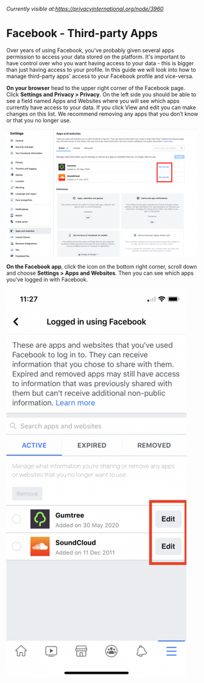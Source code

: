 *Currently visible at:https://privacyinternational.org/node/3960*

# Facebook - Third-party Apps

Over years of using Facebook, you've probably given several apps permission to access your data stored on the platform. It's important to have control over who you want having access to your data - this is bigger than just having access to your profile. In this guide we will look into how to manage third-party apps' access to your Facebook profile and vice-versa.

**On your browser** head to the upper right corner of the Facebook page. Click **Settings and Privacy > Privacy**. On the left side you should be able to see a field named Apps and Websites where you will see which apps currently have access to your data. If you click View and edit you can make changes on this list. We recommend removing any apps that you don’t know or that you no longer use. 

![Third Parties Web](../../images/Facebook/fb-party-1.png?raw=true)

**On the Facebook app**, click the icon on the bottom right corner, scroll down and choose **Settings > Apps and Websites**. Then you can see which apps you’ve logged in with Facebook.


![Third Parties iOS](../../images/Facebook/fb-party-2.PNG?raw=true)

